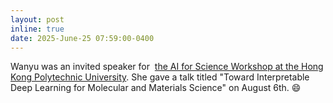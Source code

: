 ```yaml
---
layout: post
inline: true
date: 2025-June-25 07:59:00-0400
---
```


Wanyu was an invited speaker for  <a href="https://www.polyu.edu.hk/fs/research/symposium-and-workshop/workshop-on-ai-x-science/?sc_lang=en">the AI for Science Workshop at the Hong Kong Polytechnic University</a>. She gave a talk titled "Toward Interpretable Deep Learning for Molecular and Materials Science" on August 6th. 
:smile: 



